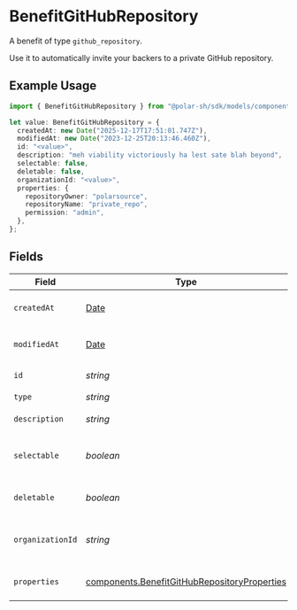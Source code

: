 # BenefitGitHubRepository

A benefit of type `github_repository`.

Use it to automatically invite your backers to a private GitHub repository.

## Example Usage

```typescript
import { BenefitGitHubRepository } from "@polar-sh/sdk/models/components/benefitgithubrepository.js";

let value: BenefitGitHubRepository = {
  createdAt: new Date("2025-12-17T17:51:01.747Z"),
  modifiedAt: new Date("2023-12-25T20:13:46.460Z"),
  id: "<value>",
  description: "meh viability victoriously ha lest sate blah beyond",
  selectable: false,
  deletable: false,
  organizationId: "<value>",
  properties: {
    repositoryOwner: "polarsource",
    repositoryName: "private_repo",
    permission: "admin",
  },
};
```

## Fields

| Field                                                                                                        | Type                                                                                                         | Required                                                                                                     | Description                                                                                                  |
| ------------------------------------------------------------------------------------------------------------ | ------------------------------------------------------------------------------------------------------------ | ------------------------------------------------------------------------------------------------------------ | ------------------------------------------------------------------------------------------------------------ |
| `createdAt`                                                                                                  | [Date](https://developer.mozilla.org/en-US/docs/Web/JavaScript/Reference/Global_Objects/Date)                | :heavy_check_mark:                                                                                           | Creation timestamp of the object.                                                                            |
| `modifiedAt`                                                                                                 | [Date](https://developer.mozilla.org/en-US/docs/Web/JavaScript/Reference/Global_Objects/Date)                | :heavy_check_mark:                                                                                           | Last modification timestamp of the object.                                                                   |
| `id`                                                                                                         | *string*                                                                                                     | :heavy_check_mark:                                                                                           | The ID of the benefit.                                                                                       |
| `type`                                                                                                       | *string*                                                                                                     | :heavy_check_mark:                                                                                           | N/A                                                                                                          |
| `description`                                                                                                | *string*                                                                                                     | :heavy_check_mark:                                                                                           | The description of the benefit.                                                                              |
| `selectable`                                                                                                 | *boolean*                                                                                                    | :heavy_check_mark:                                                                                           | Whether the benefit is selectable when creating a product.                                                   |
| `deletable`                                                                                                  | *boolean*                                                                                                    | :heavy_check_mark:                                                                                           | Whether the benefit is deletable.                                                                            |
| `organizationId`                                                                                             | *string*                                                                                                     | :heavy_check_mark:                                                                                           | The ID of the organization owning the benefit.                                                               |
| `properties`                                                                                                 | [components.BenefitGitHubRepositoryProperties](../../models/components/benefitgithubrepositoryproperties.md) | :heavy_check_mark:                                                                                           | Properties for a benefit of type `github_repository`.                                                        |
